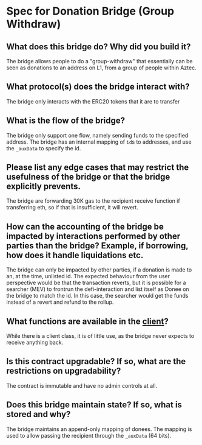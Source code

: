 # Spec for Donation Bridge (Group Withdraw)

## What does this bridge do? Why did you build it?

The bridge allows people to do a "group-withdraw" that essentially can be seen as donations to an address on L1, from a group of people within Aztec.

## What protocol(s) does the bridge interact with?

The bridge only interacts with the ERC20 tokens that it are to transfer

## What is the flow of the bridge?

The bridge only support one flow, namely sending funds to the specified address.
The bridge has an internal mapping of `id`s to addresses, and use the `_auxData` to specify the id.

## Please list any edge cases that may restrict the usefulness of the bridge or that the bridge explicitly prevents.

The bridge are forwarding 30K gas to the recipient receive function if transferring eth, so if that is insufficient, it will revert.

## How can the accounting of the bridge be impacted by interactions performed by other parties than the bridge? Example, if borrowing, how does it handle liquidations etc.

The bridge can only be impacted by other parties, if a donation is made to an, at the time, unlisted id.
The expected behaviour from the user perspective would be that the transaction reverts, but it is possible for a searcher (MEV) to frontrun the defi-interaction and list itself as Donee on the bridge to match the id.
In this case, the searcher would get the funds instead of a revert and refund to the rollup.

## What functions are available in the [client](../../../client/donation/donation-bridge-data.ts)?

While there is a client class, it is of little use, as the bridge never expects to receive anything back.

## Is this contract upgradable? If so, what are the restrictions on upgradability?

The contract is immutable and have no admin controls at all.

## Does this bridge maintain state? If so, what is stored and why?

The bridge maintains an append-only mapping of donees.
The mapping is used to allow passing the recipient through the `_auxData` (64 bits).
